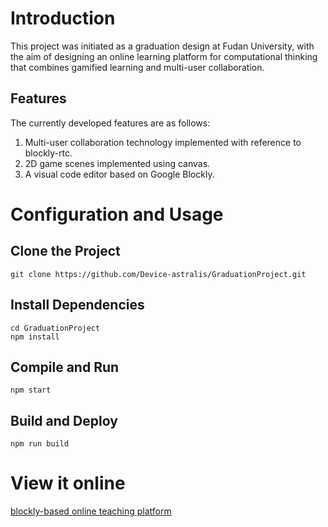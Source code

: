 
# Introduction

This project was initiated as a graduation design at Fudan University, with the aim of designing an online learning platform for computational thinking that combines gamified learning and multi-user collaboration.

## Features
The currently developed features are as follows:
1. Multi-user collaboration technology implemented with reference to blockly-rtc.
2. 2D game scenes implemented using canvas.
3. A visual code editor based on Google Blockly.

# Configuration and Usage

## Clone the Project
```
git clone https://github.com/Device-astralis/GraduationProject.git
```


## Install Dependencies
``` 
cd GraduationProject  
npm install
``` 

## Compile and Run
``` 
npm start
``` 
## Build and Deploy
``` 
npm run build
``` 
# View it online

[blockly-based online teaching platform](https://www.xytcloud.ltd) 





